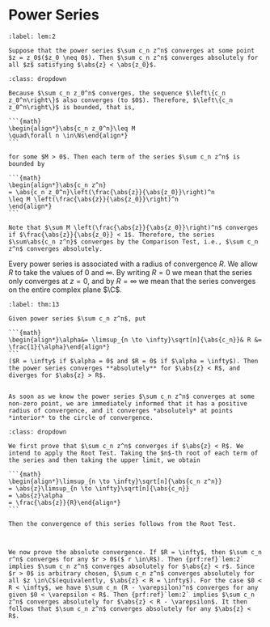 # Power Series

````{prf:lemma}
:label: lem:2

Suppose that the power series $\sum c_n z^n$ converges at some point $z = z_0$($z_0 \neq 0$). Then $\sum c_n z^n$ converges absolutely for all $z$ satisfying $\abs{z} < \abs{z_0}$.

````

````{prf:proof}
:class: dropdown

Because $\sum c_n z_0^n$ converges, the sequence $\left\{c_n z_0^n\right\}$ also converges (to $0$). Therefore, $\left\{c_n z_0^n\right\}$ is bounded, that is,  

```{math}
\begin{align*}\abs{c_n z_0^n}\leq M
\quad\forall n \in\Ns\end{align*}
```

for some $M > 0$. Then each term of the series $\sum c_n z^n$ is bounded by 

```{math}
\begin{align*}\abs{c_n z^n}
= \abs{c_n z_0^n}\left(\frac{\abs{z}}{\abs{z_0}}\right)^n
\leq M \left(\frac{\abs{z}}{\abs{z_0}}\right)^n
\end{align*}
```

Note that $\sum M \left(\frac{\abs{z}}{\abs{z_0}}\right)^n$ converges if $\frac{\abs{z}}{\abs{z_0}} < 1$. Therefore, the series $\sum\abs{c_n z^n}$ converges by the Comparison Test, i.e., $\sum c_n z^n$ converges absolutely.

````


Every power series is associated with a radius of convergence $R$. We allow $R$ to take the values of $0$ and $\infty$. By writing $R = 0$ we mean that the series only converges at $z = 0$, and by $R = \infty$ we mean that the series converges on the entire complex plane $\C$.


````{prf:theorem}
:label: thm:13

Given power series $\sum c_n z^n$, put

```{math}
\begin{align*}\alpha&= \limsup_{n \to \infty}\sqrt[n]{\abs{c_n}}& R &= \frac{1}{\alpha}\end{align*}
```
($R = \infty$ if $\alpha = 0$ and $R = 0$ if $\alpha = \infty$). Then the power series converges **absolutely** for $\abs{z} < R$, and diverges for $\abs{z} > R$. 

````

````{prf:remark}

As soon as we know the power series $\sum c_n z^n$ converges at some non-zero point, we are immediately informed that it has a positive radius of convergence, and it converges *absolutely* at points *interior* to the circle of convergence.

````

````{prf:proof}
:class: dropdown

We first prove that $\sum c_n z^n$ converges if $\abs{z} < R$. We intend to apply the Root Test. Taking the $n$-th root of each term of the series and then taking the upper limit, we obtain

```{math}
\begin{align*}\limsup_{n \to \infty}\sqrt[n]{\abs{c_n z^n}}
= \abs{z}\limsup_{n \to \infty}\sqrt[n]{\abs{c_n}}
= \abs{z}\alpha 
= \frac{\abs{z}}{R}\end{align*}
```

Then the convergence of this series follows from the Root Test.



We now prove the absolute convergence. If $R = \infty$, then $\sum c_n r^n$ converges for any $r > 0$($ r \in\R$). Then {prf:ref}`lem:2` implies $\sum c_n z^n$ converges absolutely for $\abs{z} < r$. Since $r > 0$ is arbitrary chosen, $\sum c_n z^n$ converges absolutely for all $z \in\C$(equivalently, $\abs{z} < R = \infty$). For the case $0 < R < \infty$, we have $\sum c_n (R - \varepsilon)^n$ converges for any given $0 < \varepsilon < R$. Then {prf:ref}`lem:2` implies $\sum c_n z^n$ converges absolutely for $\abs{z} < R - \varepsilon$. It then follows that $\sum c_n z^n$ converges absolutely for any $\abs{z} < R$.

````

